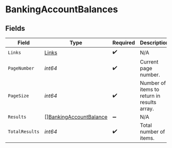 # BankingAccountBalances


## Fields

| Field                                                                   | Type                                                                    | Required                                                                | Description                                                             |
| ----------------------------------------------------------------------- | ----------------------------------------------------------------------- | ----------------------------------------------------------------------- | ----------------------------------------------------------------------- |
| `Links`                                                                 | [Links](../../models/shared/links.md)                                   | :heavy_check_mark:                                                      | N/A                                                                     |
| `PageNumber`                                                            | *int64*                                                                 | :heavy_check_mark:                                                      | Current page number.                                                    |
| `PageSize`                                                              | *int64*                                                                 | :heavy_check_mark:                                                      | Number of items to return in results array.                             |
| `Results`                                                               | [][BankingAccountBalance](../../models/shared/bankingaccountbalance.md) | :heavy_minus_sign:                                                      | N/A                                                                     |
| `TotalResults`                                                          | *int64*                                                                 | :heavy_check_mark:                                                      | Total number of items.                                                  |